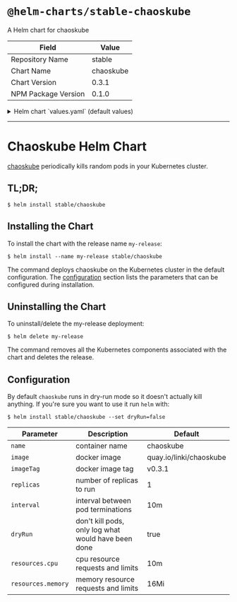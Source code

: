 # `@helm-charts/stable-chaoskube`

A Helm chart for chaoskube

| Field               | Value     |
| ------------------- | --------- |
| Repository Name     | stable    |
| Chart Name          | chaoskube |
| Chart Version       | 0.3.1     |
| NPM Package Version | 0.1.0     |

<details>

<summary>Helm chart `values.yaml` (default values)</summary>

```yaml
# container name
name: chaoskube

# docker image
image: quay.io/linki/chaoskube

# docker image tag
imageTag: v0.3.1

# number of replicas to run
replicas: 1

# interval between pod terminations
interval: 10m

# don't kill pods, only log what would have been done
dryRun: true

# resource requests and limits
resources:
  cpu: 10m
  memory: 16Mi
```

</details>

---

# Chaoskube Helm Chart

[chaoskube](https://github.com/linki/chaoskube) periodically kills random pods in your Kubernetes cluster.

## TL;DR;

```console
$ helm install stable/chaoskube
```

## Installing the Chart

To install the chart with the release name `my-release`:

```console
$ helm install --name my-release stable/chaoskube
```

The command deploys chaoskube on the Kubernetes cluster in the default configuration. The [configuration](#configuration) section lists the parameters that can be configured during installation.

## Uninstalling the Chart

To uninstall/delete the my-release deployment:

```console
$ helm delete my-release
```

The command removes all the Kubernetes components associated with the chart and deletes the release.

## Configuration

By default `chaoskube` runs in dry-run mode so it doesn't actually kill anything.
If you're sure you want to use it run `helm` with:

```console
$ helm install stable/chaoskube --set dryRun=false
```

| Parameter          | Description                                         | Default                 |
| ------------------ | --------------------------------------------------- | ----------------------- |
| `name`             | container name                                      | chaoskube               |
| `image`            | docker image                                        | quay.io/linki/chaoskube |
| `imageTag`         | docker image tag                                    | v0.3.1                  |
| `replicas`         | number of replicas to run                           | 1                       |
| `interval`         | interval between pod terminations                   | 10m                     |
| `dryRun`           | don't kill pods, only log what would have been done | true                    |
| `resources.cpu`    | cpu resource requests and limits                    | 10m                     |
| `resources.memory` | memory resource requests and limits                 | 16Mi                    |
